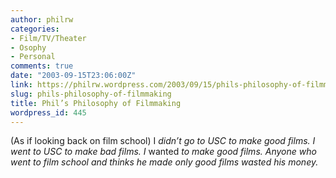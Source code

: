 ```yaml
---
author: philrw
categories:
- Film/TV/Theater
- Osophy
- Personal
comments: true
date: "2003-09-15T23:06:00Z"
link: https://philrw.wordpress.com/2003/09/15/phils-philosophy-of-filmmaking/
slug: phils-philosophy-of-filmmaking
title: Phil’s Philosophy of Filmmaking
wordpress_id: 445
---
```


(As if looking back on film school) I *didn’t go to USC to make good films. I went to USC to make bad films. I* wanted *to make good films. Anyone who went to film school and thinks he made only good films wasted his money.*
